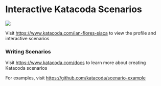 # Interactive Katacoda Scenarios

[![](http://shields.katacoda.com/katacoda/ian-flores-siaca/count.svg)](https://www.katacoda.com/ian-flores-siaca "Get your profile on Katacoda.com")

Visit https://www.katacoda.com/ian-flores-siaca to view the profile and interactive scenarios

### Writing Scenarios
Visit https://www.katacoda.com/docs to learn more about creating Katacoda scenarios

For examples, visit https://github.com/katacoda/scenario-example

